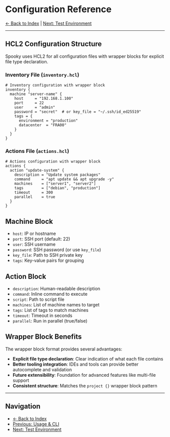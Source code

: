 # Configuration Reference

[← Back to Index](index.md) | [Next: Test Environment](test-environment.md)

---

## HCL2 Configuration Structure

Spooky uses HCL2 for all configuration files with wrapper blocks for explicit file type declaration.

### Inventory File (`inventory.hcl`)
```hcl
# Inventory configuration with wrapper block
inventory {
  machine "server-name" {
    host     = "192.168.1.100"
    port     = 22
    user     = "admin"
    password = "secret"  # or key_file = "~/.ssh/id_ed25519"
    tags = {
      environment = "production"
      datacenter  = "FRA00"
    }
  }
}
```

### Actions File (`actions.hcl`)
```hcl
# Actions configuration with wrapper block
actions {
  action "update-system" {
    description = "Update system packages"
    command     = "apt update && apt upgrade -y"
    machines    = ["server1", "server2"]
    tags        = ["debian", "production"]
    timeout     = 300
    parallel    = true
  }
}
```

## Machine Block
- `host`: IP or hostname
- `port`: SSH port (default: 22)
- `user`: SSH username
- `password`: SSH password (or use `key_file`)
- `key_file`: Path to SSH private key
- `tags`: Key-value pairs for grouping

## Action Block
- `description`: Human-readable description
- `command`: Inline command to execute
- `script`: Path to script file
- `machines`: List of machine names to target
- `tags`: List of tags to match machines
- `timeout`: Timeout in seconds
- `parallel`: Run in parallel (true/false)

## Wrapper Block Benefits

The wrapper block format provides several advantages:

- **Explicit file type declaration**: Clear indication of what each file contains
- **Better tooling integration**: IDEs and tools can provide better autocomplete and validation
- **Future extensibility**: Foundation for advanced features like multi-file support
- **Consistent structure**: Matches the `project {}` wrapper block pattern

---

## Navigation

- [← Back to Index](index.md)
- [Previous: Usage & CLI](usage.md)
- [Next: Test Environment](test-environment.md) 